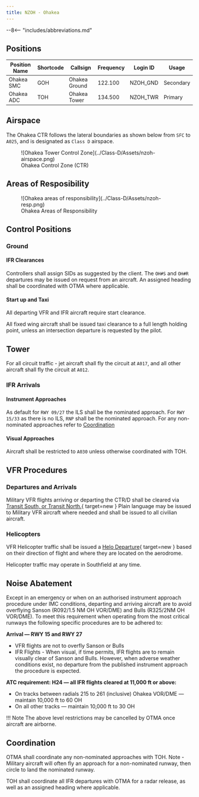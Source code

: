 ```yaml
---
title: NZOH - Ohakea
---
```

--8<-- "includes/abbreviations.md"

## Positions

| Position Name | Shortcode | Callsign      | Frequency | Login ID | Usage     |
| ------------- | --------- | ------------- | --------- | -------- | --------- |
| Ohakea SMC    | GOH       | Ohakea Ground | 122.100   | NZOH_GND | Secondary |
| Ohakea ADC    | TOH       | Ohakea Tower  | 134.500   | NZOH_TWR | Primary   |

## Airspace

The Ohakea CTR follows the lateral boundaries as shown below from `SFC` to `A025`, and is designated as `Class D` airspace.

<figure markdown> 
  ![Ohakea Tower Control Zone](../Class-D/Assets/nzoh-airspace.png)
  <figcaption>Ohakea Control Zone (CTR)</figcaption>
</figure>

## Areas of Resposibility

<figure markdown> 
  ![Ohakea areas of responsibility](../Class-D/Assets/nzoh-resp.png)
  <figcaption>Ohakea Areas of Responsibility</figcaption>
</figure>

## Control Positions

### Ground

#### IFR Clearances

Controllers shall assign SIDs as suggested by the client. The `OH#S` and `OH#R` departures may be issued on request from an aircraft. An assigned heading shall be coordinated with OTMA where applicable.


#### Start up and Taxi

All departing VFR and IFR aircraft require start clearance.

All fixed wing aircraft shall be issued taxi clearance to a full length holding point, unless an intersection departure is requested by the pilot.

## Tower

For all circuit traffic - jet aircraft shall fly the circuit at `A017`, and all other aircraft shall fly the circuit at `A012`.

### IFR Arrivals

#### Instrument Approaches

As default for `RWY 09/27` the ILS shall be the nominated approach. For `RWY 15/33` as there is no ILS, `RNP` shall be the nominated approach. For any non-nominated approaches refer to [Coordination](#coordination)

#### Visual Approaches

Aircraft shall be restricted to `A030` unless otherwise coordinated with TOH.

## VFR Procedures

### Departures and Arrivals

Military VFR flights arriving or departing the CTR/D shall be cleared via [Transit South, or Transit North.](https://www.aip.net.nz/assets/AIP/Aerodrome-Charts/Ohakea-NZOH/NZOH_35.1_35.2.pdf){ target=new } Plain language may be issued to Military VFR aircraft where needed and shall be issued to all civilian aircraft.

### Helicopters

VFR Helicopter traffic shall be issued a [Helo Departure](https://www.aip.net.nz/assets/AIP/Aerodrome-Charts/Ohakea-NZOH/NZOH_52.3_52.4.pdf){ target=new } based on their direction of flight and where they are located on the aerodrome.

Helicopter traffic may operate in Southfield at any time.

## Noise Abatement

Except in an emergency or when on an authorised instrument approach procedure under IMC conditions, departing and arriving aircraft are to avoid
overflying Sanson (R092/1.5 NM OH VOR/DME) and Bulls (R325/2NM OH VOR/DME). To meet this requirement when operating from the most critical runways the following specific procedures are to be adhered to:

**Arrival — RWY 15 and RWY 27**

- VFR flights are not to overfly Sanson or Bulls
- IFR Flights - When visual, if time permits, IFR flights are to remain visually clear of
  Sanson and Bulls. However, when adverse weather
  conditions exist, no departure from the published instrument approach
  the procedure is expected.

**ATC requirement: H24 — all IFR flights cleared at 11,000 ft or above:**

- On tracks between radials 215 to 261 (inclusive) Ohakea VOR/DME — maintain 10,000 ft to 60 OH
- On all other tracks — maintain 10,000 ft to 30 OH

!!! Note
    The above level restrictions may be cancelled by OTMA once aircraft are airborne.

## Coordination

OTMA shall coordinate any non-nominated approaches with TOH. Note - Military aircraft will often fly an approach for a non-nominated runway, then circle to land the nominated runway.

TOH shall coordinate all IFR departures with OTMA for a radar release, as well as an assigned heading where applicable.
